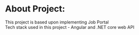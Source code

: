 # About Project:
This project is based upon implementing Job Portal<br> Tech stack used in this project - Angular and .NET core web API<br>

